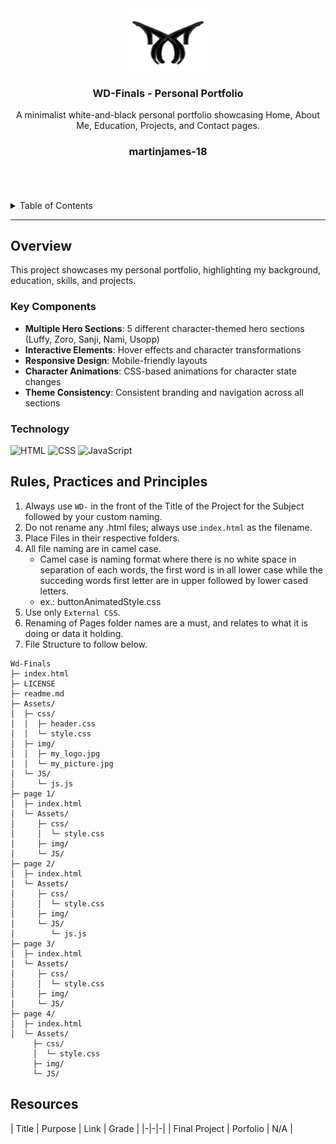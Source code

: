 <a name="readme-top"></a>

<br/>

<br />
<div align="center">
  <a href="https://github.com/martinjames-18/">
    <img src="./Assets/img/my_logo.jpg" alt="Portfolio Logo" width="130" height="100">
  </a>

  <h3 align="center">WD-Finals - Personal Portfolio</h3>
</div>

<div align="center">
  A minimalist white-and-black personal portfolio showcasing Home, About Me, Education, Projects, and Contact pages.
  
  <h3 align="center">martinjames-18</h3>
</div>
<br />




<br />
<br />

<!-- TODO: If you want to add more layers for your readme -->
<details>
  <summary>Table of Contents</summary>
  <ol>
    <li>
      <a href="#overview">Overview</a>
      <ol>
        <li>
          <a href="#key-components">Key Components</a>
        </li>
        <li>
          <a href="#technology">Technology</a>
        </li>
      </ol>
    </li>
    <li>
      <a href="#rules-practices-and-principles">Rules, Practices and Principles</a>
    </li>
    <li>
      <a href="#resources">Resources</a>
    </li>
  </ol>
</details>

---

## Overview

This project showcases my personal portfolio, highlighting my background, education, skills, and projects.

### Key Components
- **Multiple Hero Sections**: 5 different character-themed hero sections (Luffy, Zoro, Sanji, Nami, Usopp)
- **Interactive Elements**: Hover effects and character transformations
- **Responsive Design**: Mobile-friendly layouts
- **Character Animations**: CSS-based animations for character state changes
- **Theme Consistency**: Consistent branding and navigation across all sections

### Technology
![HTML](https://img.shields.io/badge/HTML-E34F26?style=for-the-badge&logo=html5&logoColor=white)
![CSS](https://img.shields.io/badge/CSS-1572B6?style=for-the-badge&logo=css3&logoColor=white)
![JavaScript](https://img.shields.io/badge/JavaScript-F7DF1E?style=for-the-badge&logo=javascript&logoColor=black)


## Rules, Practices and Principles
1. Always use `WD-` in the front of the Title of the Project for the Subject followed by your custom naming.
2. Do not rename any .html files; always use `index.html` as the filename.
3. Place Files in their respective folders.
4. All file naming are in camel case.
   - Camel case is naming format where there is no white space in separation of each words, the first word is in all lower case while the succeding words first letter are in upper followed by lower cased letters.
   - ex.: buttonAnimatedStyle.css
5. Use only `External CSS`.
6. Renaming of Pages folder names are a must, and relates to what it is doing or data it holding.
7. File Structure to follow below.

```
Wd-Finals
├─ index.html
├─ LICENSE
├─ readme.md
├─ Assets/
│  ├─ css/
│  │  ├─ header.css
│  │  └─ style.css
│  ├─ img/
│  │  ├─ my_logo.jpg
│  │  └─ my_picture.jpg
│  └─ JS/
│     └─ js.js
├─ page 1/
│  ├─ index.html
│  └─ Assets/
│     ├─ css/
│     │  └─ style.css
│     ├─ img/
│     └─ JS/
├─ page 2/
│  ├─ index.html
│  └─ Assets/
│     ├─ css/
│     │  └─ style.css
│     ├─ img/
│     └─ JS/
│        └─ js.js
├─ page 3/
│  ├─ index.html
│  └─ Assets/
│     ├─ css/
│     │  └─ style.css
│     ├─ img/
│     └─ JS/
├─ page 4/
│  ├─ index.html
│  └─ Assets/
     ├─ css/
     │  └─ style.css
     ├─ img/
     └─ JS/
```

## Resources

| Title | Purpose | Link | Grade |
|-|-|-|
| Final Project | Porfolio |  N/A |